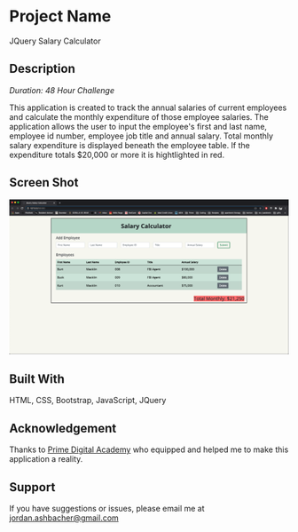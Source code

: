 # Project Name

JQuery Salary Calculator

## Description

_Duration: 48 Hour Challenge_

This application is created to track the annual salaries of current employees and calculate the monthly expenditure of those employee salaries. The application allows the user to input the employee's first and last name, employee id number, employee job title and annual salary. Total monthly salary expenditure is displayed beneath the employee table. If the expenditure totals $20,000 or more it is hightlighted in red.

## Screen Shot
![Salary Calculator Screenshot](./Screenshot.png?raw=true "Salary Caculator Screenshot")

## Built With
HTML, CSS, Bootstrap, JavaScript, JQuery

## Acknowledgement
Thanks to [Prime Digital Academy](www.primeacademy.io) who equipped and helped me to make this application a reality.

## Support
If you have suggestions or issues, please email me at jordan.ashbacher@gmail.com
